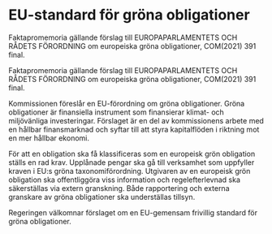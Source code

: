 # EU-standard för gröna obligationer

Faktapromemoria gällande förslag till EUROPAPARLAMENTETS OCH RÅDETS FÖRORDNING om europeiska gröna obligationer, COM(2021) 391 final.

Faktapromemoria gällande förslag till EUROPAPARLAMENTETS OCH RÅDETS FÖRORDNING om europeiska gröna obligationer, COM(2021) 391 final.

Kommissionen föreslår en EU-förordning om gröna obligationer. Gröna obligationer är finansiella instrument som finansierar klimat- och miljövänliga investeringar. Förslaget är en del av kommissionens arbete med en hållbar finansmarknad och syftar till att styra kapitalflöden i riktning mot en mer hållbar ekonomi.

För att en obligation ska få klassificeras som en europeisk grön obligation ställs en rad krav. Upplånade pengar ska gå till verksamhet som uppfyller kraven i EU:s gröna taxonomiförordning. Utgivaren av en europeisk grön obligation ska offentliggöra viss information och regelefterlevnad ska säkerställas via extern granskning. Både rapportering och externa granskare av gröna obligationer ska underställas tillsyn.

Regeringen välkomnar förslaget om en EU-gemensam frivillig standard för gröna obligationer.
